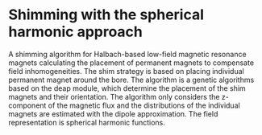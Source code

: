 # Shimming with the spherical harmonic approach
A shimming algorithm for Halbach-based low-field magnetic resonance magnets calculating the placement of permanent magnets to compensate field inhomogeneities. The shim strategy is based on placing individual permanent magnet around the bore. The algorithm is a genetic algorithms based on the deap module, which determine the placement of the shim magnets and their orientation. The algorithm only considers the z-component of the magnetic flux and the distributions of the individual magnets are estimated with the dipole approximation. The field representation is spherical harmonic functions.
